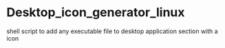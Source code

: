 # Desktop_icon_generator_linux
shell script to add any executable file to desktop application section with a icon  

